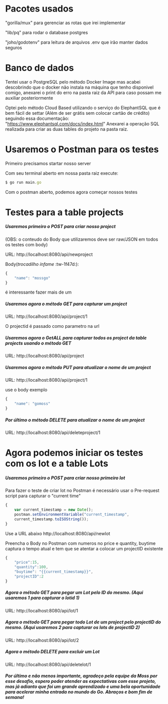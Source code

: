 # Pacotes usados

"gorilla/mux" para gerenciar as rotas que irei implementar

"lib/pq" para rodar o database postgres

"joho/godotenv" para leitura de arquivos .env que irão manter dados seguros

# Banco de dados
Tentei usar o PostgreSQL pelo método Docker Image mas acabei descobrindo que o docker não instala na máquina que tenho disponivel comigo, anexarei o print do erro na pasta raiz da API para caso possam me auxiliar posteriormente

Optei pelo método Cloud Based utilizando o serviço do ElephantSQL que é bem fácil de settar (Além de ser grátis sem colocar cartão de crédito) seguindo essa documentação:
"https://www.elephantsql.com/docs/index.html" 
Anexarei a operação SQL realizada para criar as duas tables do projeto na pasta raiz.


# Usaremos o Postman para os testes
Primeiro precisamos startar nosso server

Com seu terminal aberto em nossa pasta raiz execute:

```javascript
$ go run main.go
```

Com o postman aberto, podemos agora começar nossos testes
# Testes para a table projects

##### Usaremos primeiro o _POST_ para criar nosso project

(OBS: o conteudo do Body que utilizaremos deve ser raw/JSON em todos os testes com body)

URL: http://localhost:8080/api/newproject

Body(*trocadilho ínfame* :tw-1f47d:):

```javascript
{
    "name": "mossgo"
}
```
é interessante fazer mais de um

##### Usaremos agora o método _GET_ para capturar um project

URL: http://localhost:8080/api/project/1

O projectid é passado como parametro na url

##### Usaremos agora o _GetALL_ para capturar todos os project da table projects usando o método GET

URL: http://localhost:8080/api/project

##### Usaremos agora o método _PUT_ para atualizar o nome de um project

URL: http://localhost:8080/api/project/1

use o body exemplo

```javascript
{
    "name": "gomoss"
}
```
##### Por último o método _DELETE_ para atualizar o nome de um project

URL: http://localhost:8080/api/deleteproject/1

# Agora podemos iniciar os testes com os lot e a table Lots

##### Usaremos primeiro o _POST_ para criar nosso primeiro lot

Para fazer o teste de criar lot no Postman é necessário usar o Pre-request script para capturar o "current time"

```javascript
{
    var current_timestamp = new Date();
	postman.setEnvironmentVariable("current_timestamp",
	current_timestamp.toISOString());
}
```

Use a URL abaixo 
http://localhost:8080/api/newlot

Preencha o Body no Postman com numeros no price e quantity, buytime captura o tempo atual e tem que se atentar a colocar um projectID existente

```javascript
{
    "price":15,
    "quantity":100,
    "buytime": "{{current_timestamp}}",
    "projectID":2
}
```

##### Agora o método GET para pegar um Lot pelo ID do mesmo. (Aqui usaremos 1 para capturar o lotid 1)

URL: http://localhost:8080/api/lot/1

##### Agora o método GET para pegar todo Lot de um project pelo projectID do mesmo. (Aqui usaremos 2 para capturar os lots de projectID 2)

URL: http://localhost:8080/api/lot/2

##### Agora o método DELETE para excluir um Lot

URL: http://localhost:8080/api/deletelot/1

##### Por último e não menos importante, agradeço pela equipe da Moss por esse desafio, espero poder atender as expectativas com esse projeto, mas já adianto que foi um grande aprendizado e uma bela oportunidade para acelerar minha entrada no mundo do Go. Abraços e bom fim de semana!